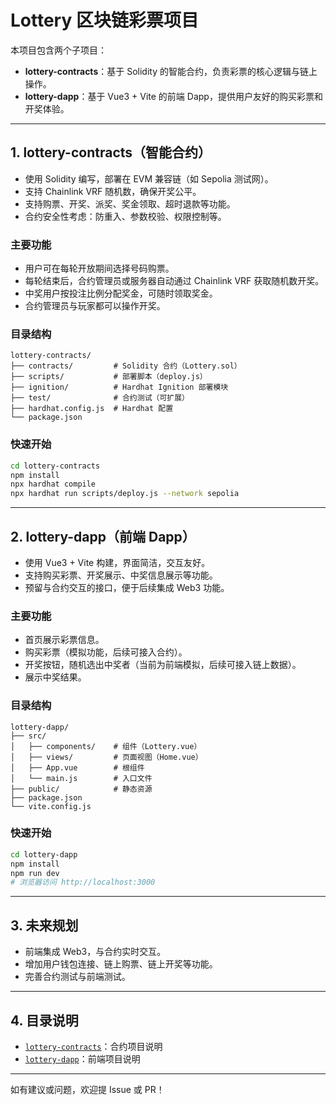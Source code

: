 # Lottery 区块链彩票项目

本项目包含两个子项目：

- **lottery-contracts**：基于 Solidity 的智能合约，负责彩票的核心逻辑与链上操作。
- **lottery-dapp**：基于 Vue3 + Vite 的前端 Dapp，提供用户友好的购买彩票和开奖体验。

---

## 1. lottery-contracts（智能合约）

- 使用 Solidity 编写，部署在 EVM 兼容链（如 Sepolia 测试网）。
- 支持 Chainlink VRF 随机数，确保开奖公平。
- 支持购票、开奖、派奖、奖金领取、超时退款等功能。
- 合约安全性考虑：防重入、参数校验、权限控制等。

### 主要功能

- 用户可在每轮开放期间选择号码购票。
- 每轮结束后，合约管理员或服务器自动通过 Chainlink VRF 获取随机数开奖。
- 中奖用户按投注比例分配奖金，可随时领取奖金。
- 合约管理员与玩家都可以操作开奖。

### 目录结构

```
lottery-contracts/
├── contracts/         # Solidity 合约（Lottery.sol）
├── scripts/           # 部署脚本（deploy.js）
├── ignition/          # Hardhat Ignition 部署模块
├── test/              # 合约测试（可扩展）
├── hardhat.config.js  # Hardhat 配置
└── package.json
```

### 快速开始

```bash
cd lottery-contracts
npm install
npx hardhat compile
npx hardhat run scripts/deploy.js --network sepolia
```

---

## 2. lottery-dapp（前端 Dapp）

- 使用 Vue3 + Vite 构建，界面简洁，交互友好。
- 支持购买彩票、开奖展示、中奖信息展示等功能。
- 预留与合约交互的接口，便于后续集成 Web3 功能。

### 主要功能

- 首页展示彩票信息。
- 购买彩票（模拟功能，后续可接入合约）。
- 开奖按钮，随机选出中奖者（当前为前端模拟，后续可接入链上数据）。
- 展示中奖结果。

### 目录结构

```
lottery-dapp/
├── src/
│   ├── components/    # 组件（Lottery.vue）
│   ├── views/         # 页面视图（Home.vue）
│   ├── App.vue        # 根组件
│   └── main.js        # 入口文件
├── public/            # 静态资源
├── package.json
└── vite.config.js
```

### 快速开始

```bash
cd lottery-dapp
npm install
npm run dev
# 浏览器访问 http://localhost:3000
```

---

## 3. 未来规划

- 前端集成 Web3，与合约实时交互。
- 增加用户钱包连接、链上购票、链上开奖等功能。
- 完善合约测试与前端测试。

---

## 4. 目录说明

- [`lottery-contracts`](lottery-contracts/README.md)：合约项目说明
- [`lottery-dapp`](lottery-dapp/README.md)：前端项目说明

---

如有建议或问题，欢迎提 Issue 或 PR！